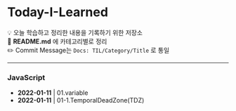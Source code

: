 # Today-I-Learned
💡 오늘 학습하고 정리한 내용을 기록하기 위한 저장소 <br>
💬 **README.md** 에 카테고리별로 정리 <br>
✏️ Commit Message는 `Docs: TIL/Category/Title` 로 통일

<hr>

### JavaScript
- **2022-01-11** | 01.variable
- **2022-01-11** | 01-1.TemporalDeadZone(TDZ)

